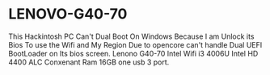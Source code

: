 # LENOVO-G40-70
This Hackintosh PC Can't Dual Boot On Windows Because I am Unlock its Bios To use the Wifi and My Region Due to opencore can't handle Dual UEFI BootLoader on Its bios screen.
Lenono G40-70 Intel Wifi i3 4006U Intel HD 4400 ALC Conxenant Ram 16GB one usb 3 port.
